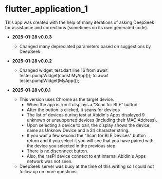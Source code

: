 # flutter_application_1

This app was created with the help of many iterations of asking DeepSeek for assistance and corrections (sometimes on its own generated code).

* **2025-01-28 v0.0.3**
    * Changed many depreciated parameters based on suggestions by DeepSeek

* **2025-01-28 v0.0.2**
    * Changed widget_test.dart line 16 from  await tester.pumpWidget(const MyApp()); to  await tester.pumpWidget(MyApp());

* **2025-01-28 v0.0.1**
    * This version uses Chrome as the target device.
        * When the app is run it displays a "Scan for BLE" button
        * After the button is clicked, it scans for devices
        * The list of devices during test at Abidin's Apps displayed 9 unknown or unsupported devices (including their MAC Address).
        * Upon selecting a device to pair, the display shows the device name as Unknow Device and a 24 character string.
        * If you wait a few second the "Scan for BLE Devices" button return and if you select it you will see that you have paired with the device you selected in the previous step.
        * There is no disconnect button.
        * Also, the rasPI device connect to eht internal Abidin's Apps network was not seen.
    * DeepSeek server was busy at the time of this writing so I could not follow up on more questions.